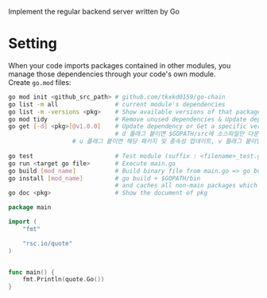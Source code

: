 Implement the regular backend server written by Go

# Setting
When your code imports packages contained in other modules, you manage those dependencies through your code's own module.  
Create `go.mod` files:
  
```bash
go mod init <github_src_path> # github.com/tkxkd0159/go-chain
go list -m all                # current module's dependencies
go list -m -versions <pkg>    # Show available versions of that package
go mod tidy                   # Remove unused dependencies & Update dependencies
go get [-d] <pkg>[@v1.0.0]    # Update dependency or Get a specific version of dependency
                              # d 플래그 붙이면 $GOPATH/src에 소스파일만 다운로드, 안붙이면 빌드해서 $GOPATH/bin에 바이너리까지 생성
			      # u 플래그 붙이면 해당 패키지 및 종속성 업데이트, v 플래그 붙이면 로그 출력
			      
go test                       # Test module (suffix : <filename>_test.go)
go run <target go file>       # Execute main.go
go build [mod_name]           # Build binary file from main.go => go build, go build . for cwd
go install [mod_name]         # go build + $GOPATH/bin 
                              # and caches all non-main packages which are imported to $GOPATH/pkg
go doc <pkg>                  # Show the document of pkg
```

```go
package main

import (
	"fmt"

	"rsc.io/quote"
)


func main() {
    fmt.Println(quote.Go())
}
```
